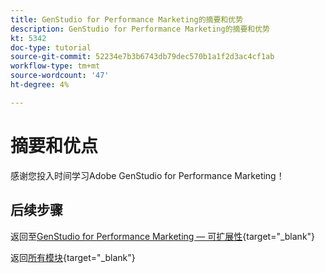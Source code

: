 ```yaml
---
title: GenStudio for Performance Marketing的摘要和优势
description: GenStudio for Performance Marketing的摘要和优势
kt: 5342
doc-type: tutorial
source-git-commit: 52234e7b3b6743db79dec570b1a1f2d3ac4cf1ab
workflow-type: tm+mt
source-wordcount: '47'
ht-degree: 4%

---
```


# 摘要和优点

感谢您投入时间学习Adobe GenStudio for Performance Marketing！


## 后续步骤

返回至[GenStudio for Performance Marketing — 可扩展性](./genstudioext.md){target="_blank"}

返回[所有模块](./../../../overview.md){target="_blank"}
